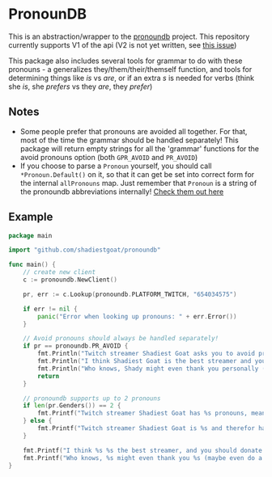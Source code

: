 # PronounDB

This is an abstraction/wrapper to the [pronoundb](https://pronoundb.org) project. This repository currently supports V1 of the api (V2 is not yet written, see [this issue](https://github.com/cyyynthia/pronoundb.org/issues/68))

This package also includes several tools for grammar to do with these pronouns - a generalizes they/them/their/themself function, and tools for determining things like *is* vs *are*, or if an extra *s* is needed for verbs (think she *is*, she *prefers* vs they *are*, they *prefer*)

## Notes

- Some people prefer that pronouns are avoided all together. For that, most of the time the grammar should be handled separately! This package will return empty strings for all the 'grammar' functions for the avoid pronouns option (both `GPR_AVOID` and `PR_AVOID`)
- If you choose to parse a `Pronoun` yourself, you should call `*Pronoun.Default()` on it, so that it can get be set into correct form for the internal `allPronouns` map. Just remember that `Pronoun` is a string of the pronoundb abbreviations internally! [Check them out here](https://pronoundb.org/docs)

## Example

```go
package main

import "github.com/shadiestgoat/pronoundb"

func main() {
	// create new client
    c := pronoundb.NewClient()

	pr, err := c.Lookup(pronoundb.PLATFORM_TWITCH, "654034575")

	if err != nil {
		panic("Error when looking up pronouns: " + err.Error())
	}

	// Avoid pronouns should always be handled separately!
	if pr == pronoundb.PR_AVOID {
		fmt.Println("Twitch streamer Shadiest Goat asks you to avoid pronouns!")
		fmt.Println("I think Shadiest Goat is the best streamer and you should totally donate on Shadiest Goat's donation page")
		fmt.Println("Who knows, Shady might even thank you personally (maybe do a little skirt speen if the bank account is running low....)")
		return
	}

	// pronoundb supports up to 2 pronouns
	if len(pr.Genders()) == 2 {
		fmt.Printf("Twitch streamer Shadiest Goat has %s pronouns, meaning %s prefer%s %s pronouns, but also fully accept%s %s pronouns!\n", pr.Abbreviation(), pr.They(), pr.ExtraS(), pr.BestGender().Gender(), pr.ExtraS(), pr.Genders()[1].Gender())
	} else {
		fmt.Printf("Twitch streamer Shadiest Goat is %s and therefor has the following pronouns: %s\n", pr.BestGender(), pr.Abbreviation())
	}

	fmt.Printf("I think %s %s the best streamer, and you should donate to %s\n", pr.They(), pr.Are(), pr.Them())
	fmt.Printf("Who knows, %s might even thank you %s (maybe even do a little skirt speen if %s bank account is running low....)\n", pr.They(), pr.Themself(), pr.Their())
}
```
